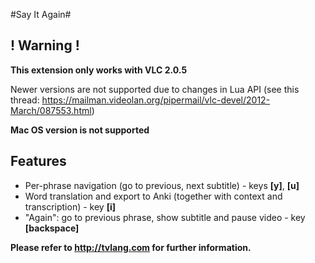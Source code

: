 #Say It Again#

! Warning !
---
**This extension only works with VLC 2.0.5**

Newer versions are not supported due to changes in Lua API (see this thread: https://mailman.videolan.org/pipermail/vlc-devel/2012-March/087553.html)

**Mac OS version is not supported**

Features
---
* Per-phrase navigation (go to previous, next subtitle) - keys __[y]__, __[u]__
* Word translation and export to Anki (together with context and transcription) - key __[i]__
* "Again": go to previous phrase, show subtitle and pause video - key __[backspace]__

__Please refer to http://tvlang.com for further information.__
